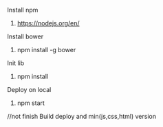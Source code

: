 Install npm
1. https://nodejs.org/en/

Install bower
1. npm install -g bower

Init lib
1. npm install


Deploy on local
1. npm start


//not finish
Build deploy and min(js,css,html) version  
